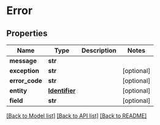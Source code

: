 # Error


## Properties
Name | Type | Description | Notes
------------ | ------------- | ------------- | -------------
**message** | **str** |  | 
**exception** | **str** |  | [optional] 
**error_code** | **str** |  | [optional] 
**entity** | [**Identifier**](Identifier.md) |  | [optional] 
**field** | **str** |  | [optional] 

[[Back to Model list]](../README.md#documentation-for-models) [[Back to API list]](../README.md#documentation-for-api-endpoints) [[Back to README]](../README.md)


